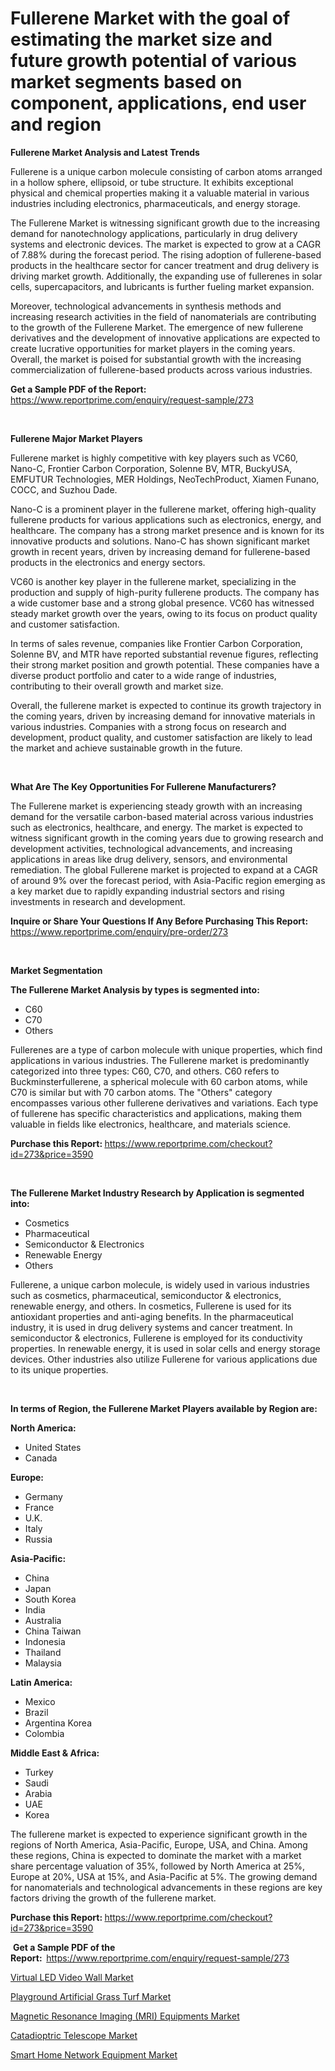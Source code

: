 <p><h1>Fullerene Market with the goal of estimating the market size and future growth potential of various market segments based on component, applications, end user and region</h1></p><p><strong>Fullerene Market Analysis and Latest Trends</strong></p>
<p><p>Fullerene is a unique carbon molecule consisting of carbon atoms arranged in a hollow sphere, ellipsoid, or tube structure. It exhibits exceptional physical and chemical properties making it a valuable material in various industries including electronics, pharmaceuticals, and energy storage.</p><p>The Fullerene Market is witnessing significant growth due to the increasing demand for nanotechnology applications, particularly in drug delivery systems and electronic devices. The market is expected to grow at a CAGR of 7.88% during the forecast period. The rising adoption of fullerene-based products in the healthcare sector for cancer treatment and drug delivery is driving market growth. Additionally, the expanding use of fullerenes in solar cells, supercapacitors, and lubricants is further fueling market expansion.</p><p>Moreover, technological advancements in synthesis methods and increasing research activities in the field of nanomaterials are contributing to the growth of the Fullerene Market. The emergence of new fullerene derivatives and the development of innovative applications are expected to create lucrative opportunities for market players in the coming years. Overall, the market is poised for substantial growth with the increasing commercialization of fullerene-based products across various industries.</p></p>
<p><strong>Get a Sample PDF of the Report:&nbsp;</strong> <a href="https://www.reportprime.com/enquiry/request-sample/273">https://www.reportprime.com/enquiry/request-sample/273</a></p>
<p>&nbsp;</p>
<p><strong>Fullerene Major Market Players</strong></p>
<p><p>Fullerene market is highly competitive with key players such as VC60, Nano-C, Frontier Carbon Corporation, Solenne BV, MTR, BuckyUSA, EMFUTUR Technologies, MER Holdings, NeoTechProduct, Xiamen Funano, COCC, and Suzhou Dade. </p><p>Nano-C is a prominent player in the fullerene market, offering high-quality fullerene products for various applications such as electronics, energy, and healthcare. The company has a strong market presence and is known for its innovative products and solutions. Nano-C has shown significant market growth in recent years, driven by increasing demand for fullerene-based products in the electronics and energy sectors.</p><p>VC60 is another key player in the fullerene market, specializing in the production and supply of high-purity fullerene products. The company has a wide customer base and a strong global presence. VC60 has witnessed steady market growth over the years, owing to its focus on product quality and customer satisfaction.</p><p>In terms of sales revenue, companies like Frontier Carbon Corporation, Solenne BV, and MTR have reported substantial revenue figures, reflecting their strong market position and growth potential. These companies have a diverse product portfolio and cater to a wide range of industries, contributing to their overall growth and market size.</p><p>Overall, the fullerene market is expected to continue its growth trajectory in the coming years, driven by increasing demand for innovative materials in various industries. Companies with a strong focus on research and development, product quality, and customer satisfaction are likely to lead the market and achieve sustainable growth in the future.</p></p>
<p>&nbsp;</p>
<p><strong>What Are The Key Opportunities For Fullerene Manufacturers?</strong></p>
<p><p>The Fullerene market is experiencing steady growth with an increasing demand for the versatile carbon-based material across various industries such as electronics, healthcare, and energy. The market is expected to witness significant growth in the coming years due to growing research and development activities, technological advancements, and increasing applications in areas like drug delivery, sensors, and environmental remediation. The global Fullerene market is projected to expand at a CAGR of around 9% over the forecast period, with Asia-Pacific region emerging as a key market due to rapidly expanding industrial sectors and rising investments in research and development.</p></p>
<p><strong>Inquire or Share Your Questions If Any Before Purchasing This Report:</strong> <a href="https://www.reportprime.com/enquiry/pre-order/273">https://www.reportprime.com/enquiry/pre-order/273</a></p>
<p>&nbsp;</p>
<p><strong>Market Segmentation</strong></p>
<p><strong>The Fullerene Market Analysis by types is segmented into:</strong></p>
<p><ul><li>C60</li><li>C70</li><li>Others</li></ul></p>
<p><p>Fullerenes are a type of carbon molecule with unique properties, which find applications in various industries. The Fullerene market is predominantly categorized into three types: C60, C70, and others. C60 refers to Buckminsterfullerene, a spherical molecule with 60 carbon atoms, while C70 is similar but with 70 carbon atoms. The "Others" category encompasses various other fullerene derivatives and variations. Each type of fullerene has specific characteristics and applications, making them valuable in fields like electronics, healthcare, and materials science.</p></p>
<p><strong>Purchase this Report:&nbsp;</strong><a href="https://www.reportprime.com/checkout?id=273&price=3590">https://www.reportprime.com/checkout?id=273&price=3590</a></p>
<p>&nbsp;</p>
<p><strong>The Fullerene Market Industry Research by Application is segmented into:</strong></p>
<p><ul><li>Cosmetics</li><li>Pharmaceutical</li><li>Semiconductor & Electronics</li><li>Renewable Energy</li><li>Others</li></ul></p>
<p><p>Fullerene, a unique carbon molecule, is widely used in various industries such as cosmetics, pharmaceutical, semiconductor & electronics, renewable energy, and others. In cosmetics, Fullerene is used for its antioxidant properties and anti-aging benefits. In the pharmaceutical industry, it is used in drug delivery systems and cancer treatment. In semiconductor & electronics, Fullerene is employed for its conductivity properties. In renewable energy, it is used in solar cells and energy storage devices. Other industries also utilize Fullerene for various applications due to its unique properties.</p></p>
<p>&nbsp;</p>
<p><strong>In terms of Region, the Fullerene Market Players available by Region are:</strong></p>
<p>
    <p> <strong> North America: </strong>
        <ul>
            <li>United States</li>
            <li>Canada</li>
        </ul>
        </p> 
    <p> <strong> Europe: </strong>
        <ul>
            <li>Germany</li>
            <li>France</li>
            <li>U.K.</li>
            <li>Italy</li>
            <li>Russia</li>
        </ul>
        </p> 
    <p> <strong> Asia-Pacific: </strong>
        <ul>
            <li>China</li>
            <li>Japan</li>
            <li>South Korea</li>
            <li>India</li>
            <li>Australia</li>
            <li>China Taiwan</li>
            <li>Indonesia</li>
            <li>Thailand</li>
            <li>Malaysia</li>
        </ul>
        </p> 
    <p> <strong> Latin America: </strong>
        <ul>
            <li>Mexico</li>
            <li>Brazil</li>
            <li>Argentina Korea</li>
            <li>Colombia</li>
        </ul>
        </p> 
    <p> <strong> Middle East & Africa: </strong>
        <ul>
            <li>Turkey</li>
            <li>Saudi</li>
            <li>Arabia</li>
            <li>UAE</li>
            <li>Korea</li>
        </ul>
    </p>
    </p>
<p><p>The fullerene market is expected to experience significant growth in the regions of North America, Asia-Pacific, Europe, USA, and China. Among these regions, China is expected to dominate the market with a market share percentage valuation of 35%, followed by North America at 25%, Europe at 20%, USA at 15%, and Asia-Pacific at 5%. The growing demand for nanomaterials and technological advancements in these regions are key factors driving the growth of the fullerene market.</p></p>
<p><strong>Purchase this Report: </strong><a href="https://www.reportprime.com/checkout?id=273&price=3590">https://www.reportprime.com/checkout?id=273&price=3590</a></p>
<p>&nbsp;<strong>Get a Sample PDF of the Report:&nbsp;&nbsp;</strong><a href="https://www.reportprime.com/enquiry/request-sample/273">https://www.reportprime.com/enquiry/request-sample/273</a></p>
<p><strong></strong></p>
<p><p><a href="https://cedar-agate-3da.notion.site/Virtual-LED-Video-Wall-Market-Share-Market-New-Trends-Analysis-Report-By-Type-By-Application-By--d7d783fc94774403999ec5b183ebce77">Virtual LED Video Wall Market</a></p><p><a href="https://github.com/mancsybtousav/Market-Research-Report-List-1/blob/main/playground-artificial-grass-turf-market.md">Playground Artificial Grass Turf Market</a></p><p><a href="https://issuu.com/reportprime-2/docs/magnetic-resonance-imaging-mri-equipments-market-s">Magnetic Resonance Imaging (MRI) Equipments Market</a></p><p><a href="https://view.publitas.com/reportprime-1/catadioptric-telescope-market-size-2023-2030-global-industrial-analysis-key-geographical-regions-market-share-top-key-players-product-types-and-forecast-research-report/">Catadioptric Telescope Market</a></p><p><a href="https://issuu.com/reportprime-2/docs/smart-home-network-equipment-market-size-2030.pptx">Smart Home Network Equipment Market</a></p></p>